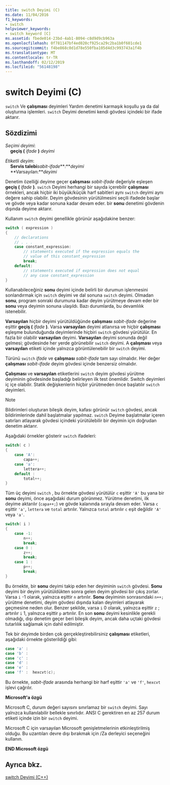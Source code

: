 ```yaml
---
title: switch Deyimi (C)
ms.date: 11/04/2016
f1_keywords:
- switch
helpviewer_keywords:
- switch keyword [C]
ms.assetid: fbede014-23bd-4ab1-8094-c8d9d9cb963a
ms.openlocfilehash: 0f781147bf4ed020cf925ca29c2ba1b0f601cde1
ms.sourcegitcommit: f4be868c0d1d78e550fba105d4d3c993743a1f4b
ms.translationtype: MT
ms.contentlocale: tr-TR
ms.lasthandoff: 02/12/2019
ms.locfileid: "56148198"
---
```

# <a name="switch-statement-c"></a>switch Deyimi (C)

`switch` Ve **çalışması** deyimleri Yardım denetimi karmaşık koşullu ya da dal oluşturma işlemleri. `switch` Deyimi denetimi kendi gövdesi içindeki bir ifade aktarır.

## <a name="syntax"></a>Sözdizimi

*Seçimi deyimi*:<br/>
&nbsp;&nbsp;&nbsp;&nbsp;**geçiş (** *ifade* **)** *deyimi*

*Etiketli deyim*:<br/>
&nbsp;&nbsp;&nbsp;&nbsp;**Servis talebi***sabit-ifade***:***deyimi*<br/>
&nbsp;&nbsp;&nbsp;&nbsp;**Varsayılan:***deyimi*

Denetim özelliği deyime geçer **çalışması** *sabit-ifade* değeriyle eşleşen **geçiş (** *ifade* **)**. `switch` Deyimi herhangi bir sayıda içerebilir **çalışması** örnekleri, ancak hiçbir iki büyük/küçük harf sabitleri aynı `switch` deyimi aynı değere sahip olabilir. Deyim gövdesinin yürütülmesini seçili ifadede başlar ve gövde veya kadar sonuna kadar devam eder. bir **sonu** denetimi gövdenin dışında deyime aktarır.

Kullanım `switch` deyimi genellikle görünür aşağıdakine benzer:

```C
switch ( expression )
{
    // declarations
    // . . .
    case constant_expression:
        // statements executed if the expression equals the
        // value of this constant_expression
        break;
    default:
        // statements executed if expression does not equal
        // any case constant_expression
}
```

Kullanabileceğiniz **sonu** deyimi içinde belirli bir durumun işlenmesini sonlandırmak için `switch` deyimi ve dal sonuna `switch` deyimi. Olmadan **sonu**, program sonraki durumuna kadar deyim yürütmeye devam eder bir **sonu** veya deyimin sonuna ulaşıldı. Bazı durumlarda, bu devamlılık istenebilir.

**Varsayılan** hiçbir deyimi yürütüldüğünde **çalışması** *sabit-ifade* değerine eşittir **geçiş (**  *ifade* **)**. Varsa **varsayılan** deyimi atlanırsa ve hiçbir **çalışması** eşleşme bulunduğunda deyimlerinde hiçbiri `switch` gövdesi yürütülür. En fazla bir olabilir **varsayılan** deyimi. **Varsayılan** deyimi sonunda değil gelmesi; gövdesinde her yerde görünebilir `switch` deyimi. A **çalışması** veya **varsayılan** etiketi içinde yalnızca görüntülenebilir bir `switch` deyimi.

Türünü `switch` *ifade* ve **çalışması** *sabit-ifade* tam sayı olmalıdır. Her değer **çalışması** *sabit-ifade* deyim gövdesi içinde benzersiz olmalıdır.

**Çalışması** ve **varsayılan** etiketlerini `switch` deyim gövdesi yürütme deyiminin gövdesinde başladığı belirleyen ilk test önemlidir. Switch deyimleri iç içe olabilir. Statik değişkenlerin hiçbir yürütmeden önce başlatılır `switch` deyimleri.

> [!NOTE]
> Bildirimleri oluşturan bileşik deyim, kafası görünür `switch` gövdesi, ancak bildirimlerinde dahil başlatmalar yapılmaz. `switch` Deyime başlatmalar içeren satırları atlayarak gövdesi içindeki yürütülebilir bir deyimin için doğrudan denetim aktarır.

Aşağıdaki örnekler gösterir `switch` ifadeleri:

```C
switch( c )
{
    case 'A':
        capa++;
    case 'a':
        lettera++;
    default :
        total++;
}
```

Tüm üç deyimi `switch` , bu örnekte gövdesi yürütülür `c` eşittir `'A'` bu yana bir **sonu** deyimi, önce aşağıdaki durum görünmez. Yürütme denetimi, ilk deyime aktarılır (`capa++;`) ve gövde kalanında sırayla devam eder. Varsa `c` eşittir `'a'`, `lettera` ve `total` artırılır. Yalnızca `total` artırılır `c` eşit değildir `'A'` veya `'a'`.

```C
switch( i )
{
    case -1:
        n++;
        break;
    case 0 :
        z++;
        break;
    case 1 :
        p++;
        break;
}
```

Bu örnekte, bir **sonu** deyimi takip eden her deyiminin `switch` gövdesi. **Sonu** deyimi bir deyim yürütüldükten sonra gelen deyim gövdesi bir çıkış zorlar. Varsa `i` -1 olarak, yalnızca eşittir `n` artırılır. **Sonu** deyiminin sonrasındaki `n++;` yürütme denetimi, deyim gövdesi dışında kalan deyimleri atlayarak geçmesine neden olur. Benzer şekilde, varsa `i` 0 olarak, yalnızca eşittir `z` ; artırılır `i` 1, yalnızca eşittir `p` artırılır. En son **sonu** deyimi kesinlikle gerekli olmadığı, dışı denetim geçer beri bileşik deyim, ancak daha uçtaki gövdesi tutarlılık sağlamak için dahil edilmiştir.

Tek bir deyimde birden çok gerçekleştirebilirsiniz **çalışması** etiketleri, aşağıdaki örnekte gösterildiği gibi:

```C
case 'a' :
case 'b' :
case 'c' :
case 'd' :
case 'e' :
case 'f' :  hexcvt(c);
```

Bu örnekte, *sabit-ifade* arasında herhangi bir harf eşittir `'a'` ve `'f'`, `hexcvt` işlevi çağrılır.

**Microsoft'a özgü**

Microsoft C, durum değeri sayısını sınırlamaz bir `switch` deyimi. Sayı yalnızca kullanılabilir bellekle sınırlıdır. ANSI C gerektiren en az 257 durum etiketi içinde izin bir `switch` deyimi.

Microsoft C için varsayılan Microsoft genişletmelerinin etkinleştirilmiş olduğu. Bu uzantıları devre dışı bırakmak için /Za derleyici seçeneğini kullanın.

**END Microsoft özgü**

## <a name="see-also"></a>Ayrıca bkz.

[switch Deyimi (C++)](../cpp/switch-statement-cpp.md)
